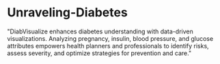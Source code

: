 # Unraveling-Diabetes
"DiabVisualize enhances diabetes understanding with data-driven visualizations. Analyzing pregnancy, insulin, blood pressure, and glucose attributes empowers health planners and professionals to identify risks, assess severity, and optimize strategies for prevention and care."
